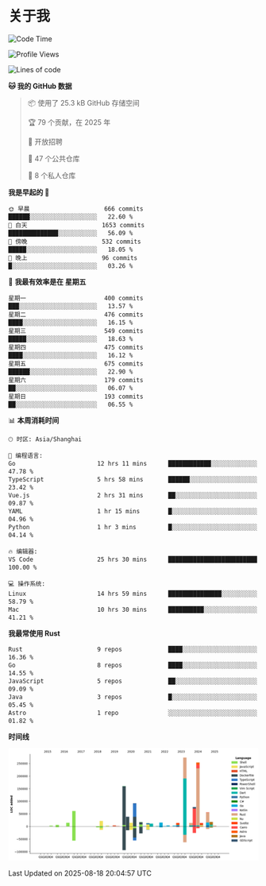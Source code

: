 # 关于我

<!--START_SECTION:waka-->
![Code Time](http://img.shields.io/badge/Code%20Time-4%2C058%20hrs%2018%20mins-blue)

![Profile Views](http://img.shields.io/badge/%E4%B8%AA%E4%BA%BA%E8%B5%84%E6%96%99%E8%A7%82%E7%9C%8B%E6%AC%A1%E6%95%B0-0-blue)

![Lines of code](https://img.shields.io/badge/%E4%BB%8E%E3%80%8CHello%20World%E3%80%8D%E8%B5%B7%E6%88%91%E5%B7%B2%E7%BB%8F%E5%86%99%E4%BA%86-1.2%20million%20%E8%A1%8C%E4%BB%A3%E7%A0%81-blue)

**🐱 我的 GitHub 数据** 

> 📦  使用了 25.3 kB GitHub 存储空间 
 > 
> 🏆 79 个贡献，在 2025 年
 > 
> 💼 开放招聘
 > 
> 📜 47 个公共仓库 
 > 
> 🔑 8 个私人仓库 
 > 
**我是早起的 🐤** 

```text
🌞 早晨                     666 commits         ██████░░░░░░░░░░░░░░░░░░░   22.60 % 
🌆 白天                     1653 commits        ██████████████░░░░░░░░░░░   56.09 % 
🌃 傍晚                     532 commits         █████░░░░░░░░░░░░░░░░░░░░   18.05 % 
🌙 晚上                     96 commits          █░░░░░░░░░░░░░░░░░░░░░░░░   03.26 % 
```
📅 **我最有效率是在 星期五** 

```text
星期一                      400 commits         ███░░░░░░░░░░░░░░░░░░░░░░   13.57 % 
星期二                      476 commits         ████░░░░░░░░░░░░░░░░░░░░░   16.15 % 
星期三                      549 commits         █████░░░░░░░░░░░░░░░░░░░░   18.63 % 
星期四                      475 commits         ████░░░░░░░░░░░░░░░░░░░░░   16.12 % 
星期五                      675 commits         ██████░░░░░░░░░░░░░░░░░░░   22.90 % 
星期六                      179 commits         ██░░░░░░░░░░░░░░░░░░░░░░░   06.07 % 
星期日                      193 commits         ██░░░░░░░░░░░░░░░░░░░░░░░   06.55 % 
```


📊 **本周消耗时间** 

```text
🕑︎ 时区: Asia/Shanghai

💬 编程语言: 
Go                       12 hrs 11 mins      ████████████░░░░░░░░░░░░░   47.78 % 
TypeScript               5 hrs 58 mins       ██████░░░░░░░░░░░░░░░░░░░   23.42 % 
Vue.js                   2 hrs 31 mins       ██░░░░░░░░░░░░░░░░░░░░░░░   09.87 % 
YAML                     1 hr 15 mins        █░░░░░░░░░░░░░░░░░░░░░░░░   04.96 % 
Python                   1 hr 3 mins         █░░░░░░░░░░░░░░░░░░░░░░░░   04.14 % 

🔥 编辑器: 
VS Code                  25 hrs 30 mins      █████████████████████████   100.00 % 

💻 操作系统: 
Linux                    14 hrs 59 mins      ███████████████░░░░░░░░░░   58.79 % 
Mac                      10 hrs 30 mins      ██████████░░░░░░░░░░░░░░░   41.21 % 
```

**我最常使用 Rust** 

```text
Rust                     9 repos             ████░░░░░░░░░░░░░░░░░░░░░   16.36 % 
Go                       8 repos             ████░░░░░░░░░░░░░░░░░░░░░   14.55 % 
JavaScript               5 repos             ██░░░░░░░░░░░░░░░░░░░░░░░   09.09 % 
Java                     3 repos             █░░░░░░░░░░░░░░░░░░░░░░░░   05.45 % 
Astro                    1 repo              ░░░░░░░░░░░░░░░░░░░░░░░░░   01.82 % 
```



**时间线**

![Lines of Code chart](https://raw.githubusercontent.com/catusax/catusax/master/assets/bar_graph.png)


 Last Updated on 2025-08-18 20:04:57 UTC
<!--END_SECTION:waka-->
